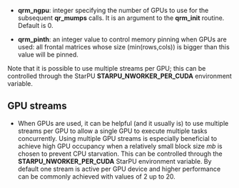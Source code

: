 * **qrm\_ngpu**: integer specifying the number of GPUs to use for the subsequent **qr\_mumps** calls. It is an argument to the **qrm\_init** routine. Default is 0.

* **qrm\_pinth**: an integer value to control memory pinning when GPUs are used: all frontal matrices whose size (min(rows,cols)) is bigger than this value will be pinned.

Note that it is possible to use multiple streams per GPU; this can be controlled through the StarPU **STARPU\_NWORKER\_PER\_CUDA** environment variable.

## **GPU streams**

* When GPUs are used, it can be helpful (and it usually is) to use multiple streams per GPU to allow a single GPU to execute multiple tasks concurrently. Using multiple GPU streams is especially beneficial to achieve high GPU occupancy when a relatively small block size _mb_ is chosen to prevent CPU starvation. This can be controlled through the **STARPU\_NWORKER\_PER\_CUDA** StarPU environment variable. By default one stream is active per GPU device and higher performance can be commonly achieved with values of 2 up to 20.
